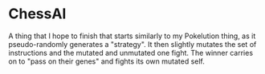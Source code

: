 # ChessAI
A thing that I hope to finish that starts similarly to my Pokelution thing, as it pseudo-randomly generates a "strategy". It then slightly mutates the set of instructions and the mutated and unmutated one fight. The winner carries on to "pass on their genes" and fights its own mutated self.
